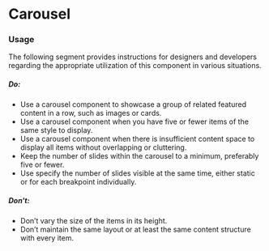 # Carousel

<TableOfContents></TableOfContents>

### Usage

The following segment provides instructions for designers and developers regarding the appropriate utilization of this
component in various situations.

##### Do:

- Use a carousel component to showcase a group of related featured content in a row, such as images or cards.
- Use a carousel component when you have five or fewer items of the same style to display.
- Use a carousel component when there is insufficient content space to display all items without overlapping or
  cluttering.
- Keep the number of slides within the carousel to a minimum, preferably five or fewer.
- Use specify the number of slides visible at the same time, either static or for each breakpoint individually.

##### Don't:

- Don’t vary the size of the items in its height.
- Don’t maintain the same layout or at least the same content structure with every item.
